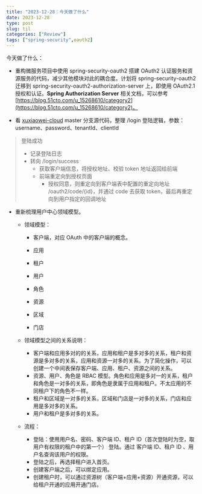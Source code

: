 ```yaml
---
title: "2023-12-28｜今天做了什么"
date: 2023-12-28
type: post
slug: til
categories: ["Review"]
tags: ["spring-security",oauth2]
---
```


今天做了什么：

- 重构微服务项目中使用 spring-security-oauth2 搭建 OAuth2 认证服务和资源服务的代码，减少其他模块对此的耦合度。计划将 spring-security-oauth2 迁移到 spring-security-oauth2-authorization-server 上，即使用 OAuth2.1 授权和认证。**Spring Authorization Server** 相关文档，可以参考 [https://blog.51cto.com/u_15268610/category2](https://blog.51cto.com/u_15268610/category2)。

- 看 [xuxiaowei-cloud](https://github.com/xuxiaowei-cloud/xuxiaowei-cloud) master 分支源代码，整理 /login 登陆逻辑，参数：username、password、tenantId、clientId

> 登陆成功
>
> - 记录登陆日志
> - 转向 /login/success
>   - 获取客户端信息，将授权地址、校验 token 地址返回给前端
>   - 前端重定向到授权页面
>     - 授权同意，则重定向到客户端表中配置的重定向地址  /oauth2/code/{id}，并通过 code 去获取 token，最后再重定向到用户指定的回调地址

- 重新梳理用户中心领域模型。

  - 领域模型：

    - 客户端，对应 OAuth 中的客户端的概念。
    - 应用
    - 租户
    - 用户

    - 角色

    - 资源

    - 区域

    - 门店

  - 领域模型之间的关系说明：
    - 客户端和应用多对的的关系，应用和租户是多对多的关系，租户和资源是多对多的关系，应用和资源一对多的关系。为了简化操作，可以创建一个中间表保存客户端、应用、租户、资源之间的关系。
    - 资源、用户、角色是 RBAC 模型。角色和应用是多对一的关系，租户和角色是一对多的关系，即角色是隶属于应用和租户。不太应用的不同租户下的角色不一样。
    - 租户和区域是一对多的关系，区域和门店是一对多的关系，门店和应用是多对多的关系。
    - 用户和租户是多对多的关系。

  - 流程：
    - 登陆：使用用户名、密码、客户端 ID、租户 ID（首次登陆时为空，取用户有权限的租户中的第一个） 登陆。通过 客户端 ID、租户 ID 、用户名查询该用户的权限。
    - 登陆之后，再选择租户进入首页。
    - 创建客户端之后，可以绑定应用。
    - 创建租户时，可以通过资源树（客户端+应用+资源）开通资源，可以给租户开通的应用开通门店。
